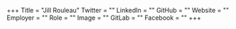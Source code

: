 +++
Title = "Jill Rouleau"
Twitter = ""
LinkedIn = ""
GitHub = ""
Website = ""
Employer = ""
Role = ""
Image = ""
GitLab = ""
Facebook = ""
+++
